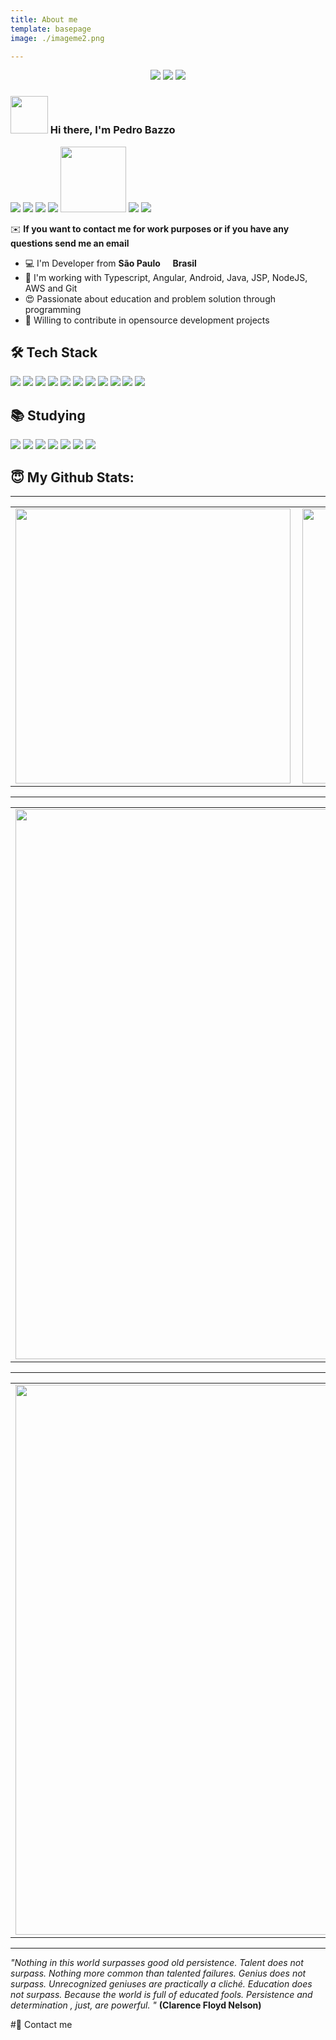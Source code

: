```yaml
---
title: About me
template: basepage
image: ./imageme2.png

---
```

 
<p align="center">
<a href="http://pedropbazzo.com.br"><img src="https://img.shields.io/badge/pedropbazzo-brightgreen"></a>
<a href="https://pedropbazzo.blog"><img src="https://img.shields.io/badge/Blog-black"></a>
<a href="https://pedropbazzo.github.io/online-cv/"><img src="https://img.shields.io/badge/My%20online%20curriculum-0077B5.svg"></a></p>

### <img src="https://emojis.slackmojis.com/emojis/images/1531849430/4246/blob-sunglasses.gif?1531849430" width="60"/> Hi there, I'm Pedro Bazzo 

<a href="https://www.linkedin.com/in/pedropbazzo/"><img src="https://img.shields.io/badge/linkedin-0077B5.svg?style=for-the-badge&logo=linkedin&logoColor=white"></a>
<a href="https://www.instagram.com/pedropbazzo/"><img src="https://img.shields.io/badge/instagram-E4405F.svg?style=for-the-badge&logo=instagram&logoColor=white"></a>
<a href="mailto:developerpedropbazzo@gmail.com"><img src="https://img.shields.io/badge/e‑mail-D14836.svg?style=for-the-badge&logo=GMail&logoColor=white"></a>
<a href="https://github.com/pedropbazzo"><img src="https://img.shields.io/badge/github-000000.svg?style=for-the-badge&logo=github&logoColor=white"></a>
<a href="https://pedropbazzo.medium.com/"><img src="https://img.shields.io/badge/-Medium-000000?style=flatsquare&labelColor=000000&logo=medium&logoColor=white" width="105px" ></a>
<a href="https://www.npmjs.com/~pedropbazzo"><img src="https://img.shields.io/badge/npm-000000.svg?style=for-the-badge&logo=npm&logoColor=white"></a>
<a href="https://gist.github.com/pedropbazzo"><img src="https://img.shields.io/badge/github_gist-000000.svg?style=for-the-badge&logo=github&logoColor=white%22"></a>


✉️ **If you want to contact me for work purposes or if you have any questions send me an email**

<ul>
  <li>💻  I'm Developer from <b>São Paulo <img src="https://image.flaticon.com/icons/svg/197/197386.svg" width="13"/> Brasil</b></li>
  <li>💾  I'm working with Typescript, Angular, Android, Java, JSP, NodeJS, AWS and Git</li>
  <li>😍  Passionate about education and problem solution through programming</li>
  <li>🤝  Willing to contribute in opensource development projects</li>
</ul>


## 🛠 Tech Stack

<p>
  <img src="https://img.shields.io/badge/javascript%20-%23323330.svg?&style=for-the-badge&logo=javascript&logoColor=%23F7DF1E"/>
  <img src="https://img.shields.io/badge/typescript%20-%23007ACC.svg?&style=for-the-badge&logo=typescript&logoColor=white"/>
  <img src="https://img.shields.io/badge/angular%20-FF0000.svg?&style=for-the-badge&logo=angular&logoColor=white"/>
  <img src="https://img.shields.io/badge/react%20-%2320232a.svg?&style=for-the-badge&logo=react&logoColor=%2361DAFB"/>
  <img src="https://img.shields.io/badge/react_native%20-%2320232a.svg?&style=for-the-badge&logo=react&logoColor=%2361DAFB"/>
  <img src="https://img.shields.io/badge/node.js%20-%2343853D.svg?&style=for-the-badge&logo=node.js&logoColor=white"/>
  <img src="https://img.shields.io/badge/git%20-%23F05033.svg?&style=for-the-badge&logo=git&logoColor=white"/>
  <img src="https://img.shields.io/badge/github%20-%23121011.svg?&style=for-the-badge&logo=github&logoColor=white"/>
  <img src="https://img.shields.io/badge/php%20-6A5ACD.svg?&style=for-the-badge&logo=php&logoColor=white"/>
  <img src="https://img.shields.io/badge/java%20-FF0000.svg?&style=for-the-badge&logo=java&logoColor=white"/>
  <img src="https://img.shields.io/badge/python%20-314690.svg?&style=for-the-badge&logo=python&logoColor=white"/>
</p>


## 📚 Studying

<p>
<img src="https://img.shields.io/badge/elixir%20-314690.svg?&style=for-the-badge&logo=elixir&logoColor=white"/>
<img src="https://img.shields.io/badge/ruby%20-FF0000.svg?&style=for-the-badge&logo=ruby&logoColor=white"/>
<img src="https://img.shields.io/badge/go%20-87CEFA.svg?&style=for-the-badge&logo=go&logoColor=white"/>
<img src="https://img.shields.io/badge/kotlin%20-bf40bf.svg?&style=for-the-badge&logo=kotlin&logoColor=white"/>
<img src="https://img.shields.io/badge/swift%20-e68a19.svg?&style=for-the-badge&logo=swift&logoColor=white"/>
<img src="https://img.shields.io/badge/android-greem.svg?&style=for-the-badge&logo=android&logoColor=white"/>
<img src="https://img.shields.io/badge/electron%20-808080.svg?&style=for-the-badge&logo=electron&logoColor=white"/>
</p>

## 😇 My Github Stats:


<center>
<table>
  <tr>
  <td><img width="440px" align="left" src="https://github-readme-stats.vercel.app/api?username=pedropbazzo&show_icons=true&theme=dracula&line_height=27" /></td>
  </td>

---

  <td><img width="440px" align="left" src="https://github-readme-stats.vercel.app/api/top-langs/?username=pedropbazzo&show_icons=true&theme=dracula&line_height=27"  /></td>
  </tr>  
</table>
</center>

---

<center>
<table>
  <tr>
  <td><img width="880px" align="center" src="https://github-readme-streak-stats.herokuapp.com/?user=pedropbazzo&&theme=dracula"/></td>
  </tr>  
</table>
</center>

---

<center>
<table>
  <tr>
  <td><img width="880px" align="center" src="https://activity-graph.herokuapp.com/graph?username=pedropbazzo&theme=dracula"/></td>
  </tr>  
</table>
</center>

---

*"Nothing in this world surpasses good old persistence. Talent does not surpass. Nothing more common than talented failures. Genius does not surpass. Unrecognized geniuses are practically a cliché. Education does not surpass. Because the world is full of educated fools. Persistence and determination , just, are powerful. "* **(Clarence Floyd Nelson)**


#🍻 Contact me
